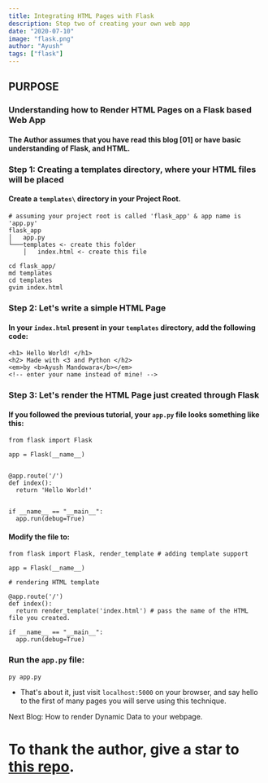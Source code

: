 ```yaml
---
title: Integrating HTML Pages with Flask 
description: Step two of creating your own web app 
date: "2020-07-10"
image: "flask.png"
author: "Ayush"
tags: ["flask"]
---
```


## PURPOSE
### Understanding how to Render HTML Pages on a Flask based Web App

#### The Author assumes that you have read this blog [01] or have basic understanding of Flask, and HTML.

### Step 1: Creating a templates directory, where your HTML files will be placed
#### Create a `templates\` directory in your Project Root.
```
# assuming your project root is called 'flask_app' & app name is 'app.py'
flask_app
│   app.py 
└───templates <- create this folder
    │   index.html <- create this file
```

```
cd flask_app/
md templates
cd templates
gvim index.html
```

### Step 2: Let's write a simple HTML Page
#### In your `index.html` present in your `templates` directory, add the following code:
```
<h1> Hello World! </h1>
<h2> Made with <3 and Python </h2>
<em>by <b>Ayush Mandowara</b></em>
<!-- enter your name instead of mine! -->
```

### Step 3: Let's render the HTML Page just created through Flask
#### If you followed the previous tutorial, your `app.py` file looks something like this:
```
from flask import Flask

app = Flask(__name__)


@app.route('/')
def index():
  return 'Hello World!'


if __name__ == "__main__":
  app.run(debug=True)
```

#### Modify the file to:
```
from flask import Flask, render_template # adding template support

app = Flask(__name__)

# rendering HTML template

@app.route('/')
def index():
  return render_template('index.html') # pass the name of the HTML file you created.

if __name__ == "__main__":
  app.run(debug=True)
```


### Run the `app.py` file:
```
py app.py
```
- That's about it, just visit `localhost:5000` on your browser, and say hello to the first of many pages you will serve using this technique.

Next Blog: How to render Dynamic Data to your webpage.


# To thank the author, give a star to [this repo](https://github.com/ayushxx7/ayush-mandowara-blog).
